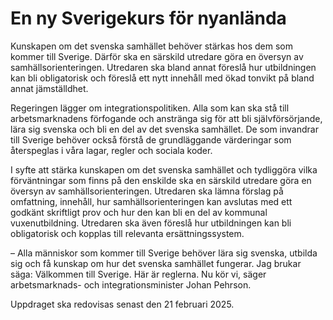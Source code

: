 # En ny Sverigekurs för nyanlända

Kunskapen om det svenska samhället behöver stärkas hos dem som kommer till Sverige. Därför ska en särskild utredare göra en översyn av samhällsorienteringen. Utredaren ska bland annat föreslå hur utbildningen kan bli obligatorisk och föreslå ett nytt innehåll med ökad tonvikt på bland annat jämställdhet.

Regeringen lägger om integrationspolitiken. Alla som kan ska stå till arbetsmarknadens förfogande och anstränga sig för att bli självförsörjande, lära sig svenska och bli en del av det svenska samhället. De som invandrar till Sverige behöver också förstå de grundläggande värderingar som återspeglas i våra lagar, regler och sociala koder.

I syfte att stärka kunskapen om det svenska samhället och tydliggöra vilka förväntningar som finns på den enskilde ska en särskild utredare göra en översyn av samhällsorienteringen. Utredaren ska lämna förslag på omfattning, innehåll, hur samhällsorienteringen kan avslutas med ett godkänt skriftligt prov och hur den kan bli en del av kommunal vuxenutbildning. Utredaren ska även föreslå hur utbildningen kan bli obligatorisk och kopplas till relevanta ersättningssystem.

– Alla människor som kommer till Sverige behöver lära sig svenska, utbilda sig och få kunskap om hur det svenska samhället fungerar. Jag brukar säga: Välkommen till Sverige. Här är reglerna. Nu kör vi, säger arbetsmarknads- och integrationsminister Johan Pehrson.

Uppdraget ska redovisas senast den 21 februari 2025.
